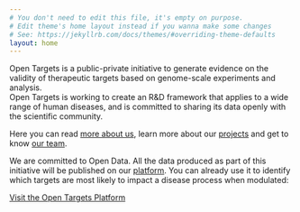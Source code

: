 ```yaml
---
# You don't need to edit this file, it's empty on purpose.
# Edit theme's home layout instead if you wanna make some changes
# See: https://jekyllrb.com/docs/themes/#overriding-theme-defaults
layout: home
---
```

<div class="hero">
    <div class="">
        Open Targets is a public-private initiative to generate evidence on the validity of therapeutic targets based on genome-scale experiments and analysis.
    </div>
</div>

<!-- Open Targets is a public-private initiative to generate evidence on the validity of therapeutic targets based on genome-scale experiments and analysis. -->Open Targets is working to create an R&D framework that applies to a wide range of human diseases, and is committed to sharing its data openly with the scientific community.

Here you can read [more about us](overview), learn more about our [projects](projects) and get to know [our team](people).

We are committed to Open Data. All the data produced as part of this initiative will be published on our [platform](https://www.targetvalidation.org).
You can already use it to identify which targets are most likely to impact a disease process when modulated:

<a class="button-small blue_normal" href="https://www.targetvalidation.org">Visit the Open Targets Platform</a>